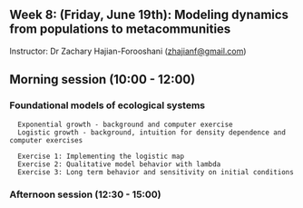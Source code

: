 ## Week 8: (Friday, June 19th): Modeling dynamics from populations to metacommunities

Instructor: Dr Zachary Hajian-Forooshani (zhajianf@gmail.com)

## Morning session (10:00 - 12:00)

### Foundational models of ecological systems

      Exponential growth - background and computer exercise
      Logistic growth - background, intuition for density dependence and computer exercises  

      Exercise 1: Implementing the logistic map
      Exercise 2: Qualitative model behavior with lambda  
      Exercise 3: Long term behavior and sensitivity on initial conditions  
### Afternoon session (12:30 - 15:00)
